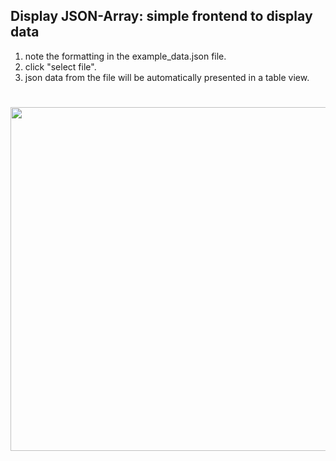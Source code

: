 ## Display JSON-Array: simple frontend to display data

1. note the formatting in the example_data.json file.
2. click "select file".
3. json data from the file will be automatically presented in a table view.

# 

<div align="center">
  <img src='https://user-images.githubusercontent.com/127124823/236772503-927f7f96-0fd4-4a07-98b6-9bd9fc28b356.png' width='550'>
</div>
